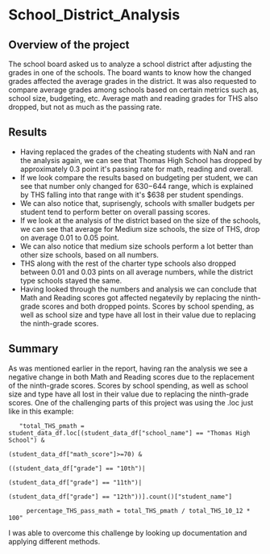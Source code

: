 # School_District_Analysis


## Overview of the project

  The school board asked us to analyze a school district after adjusting the grades in one of the schools. The board wants to know how the changed grades affected the average grades in the district. It was also requested to compare average grades among schools based on certain metrics such as, school size, budgeting, etc. Average math and reading grades for THS also dropped, but not as much as the passing rate.
  

## Results

  - Having replaced the grades of the cheating students with NaN and ran the analysis again, we can see that Thomas High School has dropped by approximately 0.3 point it's passing rate for math, reading and overall. 
  - If we look compare the results based on budgeting per student, we can see that number only changed for $630-$644 range, which is explained by THS falling into that range with it's $638 per student spendings.
  - We can also notice that, suprisengly, schools with smaller budgets per student tend to perform better on overall passing scores.
  - If we look at the analysis of the district based on the size of the schools, we can see that average for Medium size schools, the size of THS, drop on average 0.01 to 0.05 point.
  - We can also notice that medium size schools perform a lot better than other size schools, based on all numbers.
  - THS along with the rest of the charter type schools also dropped between 0.01 and 0.03 pints on all average numbers, while the district type schools stayed the same.
  - Having looked through the numbers and analysis we can conclude that Math and Reading scores got affected negatevily by replacing the ninth-grade scores and both dropped points. Scores by school spending, as well as school size and type have all lost in their value due to replacing the ninth-grade scores.


## Summary

  As was mentioned earlier in the report, having ran the analysis we see a negative change in both Math and Reading scores due to the replacement of the ninth-grade scores. Scores by school spending, as well as school size and type have all lost in their value due to replacing the ninth-grade scores.
  One of the challenging parts of this project was using the .loc just like in this example:
       
       "total_THS_pmath = student_data_df.loc[(student_data_df["school_name"] == "Thomas High School") & 
                                                            (student_data_df["math_score"]>=70) & 
                                                            ((student_data_df["grade"] == "10th")|
                                                             (student_data_df["grade"] == "11th")|
                                                        (student_data_df["grade"] == "12th"))].count()["student_name"]

         percentage_THS_pass_math = total_THS_pmath / total_THS_10_12 * 100"

  I was able to overcome this challenge by looking up documentation and applying different methods.
